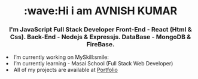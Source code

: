 <img src="![image](https://user-images.githubusercontent.com/101566216/204310707-6e40f95d-bf11-4f6f-a589-098ef98cd0eb.png)" alt=""/>
<div >
  <h1 align="center"> :wave:Hi i am AVNISH KUMAR</h1>
</div>
<div > 
<h3 align="center" > 
  I'm JavaScript Full Stack Developer Front-End - React (Html & Css). Back-End - Nodejs & Expressjs. DataBase - MongoDB & FireBase.
 </h3>
</div>
<li> I’m currently working on MySkill:smile:</li>

  <div display="flex" gap="20px">
  <li> I’m currently learning - Masai School (Full Stack Web Developer)</li> 
  </div>
  
 <li>  All of my projects are available at <a href="https://ashukla011.github.io/">Portfolio</a></li>
 


<!---
Ashukla011/Ashukla011 is a ✨ special ✨ repository because its `README.md` (this file) appears on your GitHub profile.
You can click the Preview link to take a look at your changes.
--->
